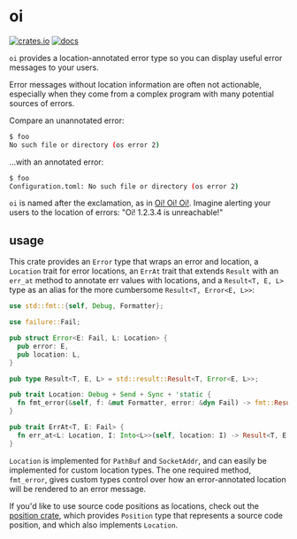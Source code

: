 # oi

[![crates.io](https://img.shields.io/crates/v/oi.svg)](https://crates.io/crates/oi) [![docs](https://docs.rs/oi/badge.svg)](http://docs.rs/oi)

`oi` provides a location-annotated error type so you can display useful
error messages to your users.

Error messages without location information are often not actionable,
especially when they come from a complex program with many potential
sources of errors.

Compare an unannotated error:

```sh
$ foo
No such file or directory (os error 2)
```

…with an annotated error:

```sh
$ foo
Configuration.toml: No such file or directory (os error 2)
```

`oi` is named after the exclamation, as in [Oi! Oi! Oi!](https://youtu.be/_riKXE86Nlk).
Imagine alerting your users to the location of errors: "Oi! 1.2.3.4 is unreachable!"

## usage

This crate provides an `Error` type that wraps an error and location, a `Location`
trait for error locations, an `ErrAt` trait that extends `Result` with an
`err_at` method to annotate err values with locations, and a `Result<T, E, L>`
type as an alias for the more cumbersome `Result<T, Error<E, L>>`:

```rust
use std::fmt::{self, Debug, Formatter};

use failure::Fail;

pub struct Error<E: Fail, L: Location> {
  pub error: E,
  pub location: L,
}

pub type Result<T, E, L> = std::result::Result<T, Error<E, L>>;

pub trait Location: Debug + Send + Sync + 'static {
  fn fmt_error(&self, f: &mut Formatter, error: &dyn Fail) -> fmt::Result;
}

pub trait ErrAt<T, E: Fail> {
  fn err_at<L: Location, I: Into<L>>(self, location: I) -> Result<T, E, L>;
}
```

`Location` is implemented for `PathBuf` and `SocketAddr`, and can easily be implemented
for custom location types. The one required method, `fmt_error`, gives custom types
control over how an error-annotated location will be rendered to an error message.

If you'd like to use source code positions as locations, check out the
[position crate](https://github.com/casey/position), which provides `Position` type
that represents a source code position, and which also implements `Location`.
